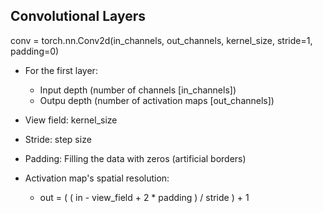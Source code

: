 ## Convolutional Layers

conv = torch.nn.Conv2d(in_channels, out_channels, kernel_size, stride=1, padding=0)

* For the first layer:
    * Input depth (number of channels [in_channels])
    * Outpu depth (number of activation maps [out_channels])

* View field: kernel_size
* Stride: step size
* Padding: Filling the data with zeros (artificial borders)
* Activation map's spatial resolution:
    * out = ( ( in - view_field + 2 * padding ) / stride ) + 1